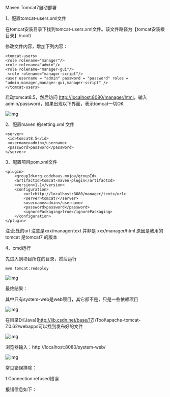 Maven Tomcat7自动部署



1、配置tomcat-users.xml文件

在tomcat安装目录下找到tomcat-users.xml文件。该文件路径为【tomcat安装根目录】/conf/

修改文件内容，增加下列内容：

```
<tomcat-users>  
<role rolename="manager"/>  
<role rolename="admin"/>  
<role rolename="manager-gui"/>  
 <role rolename="manager-script"/>  
<user username = "admin" password = "password" roles = "admin,manager,manager-gui,manager-script" />  
</tomcat-users>
```

启动tomcat8.5，然后访问 <http://localhost:8080/manager/html>，输入admin/password，如果出现以下界面，表示tomcat一切OK

![img](http://img.blog.csdn.net/20150702192642490)

2、配置maven 的setting.xml 文件

[^]: eclipse中怎么配置



```
<server>  
 <id>tomcat8.5</id>  
 <username>admin</username>  
 <password>password</password>  
</server> 
```

3、配置项目pom.xml文件

```
<plugin>  
    <groupId>org.codehaus.mojo</groupId>  
    <artifactId>tomcat-maven-plugin</artifactId>  
    <version>1.1</version>  
    <configuration>  
        <url>http://localhost:8080/manager/text</url>  
        <server>tomcat7</server>  
        <username>admin</username>  
        <password>password</password>  
        <ignorePackaging>true</ignorePackaging>    
    </configuration>  
</plugin>
```

注:此处的url 注意是xxx/manager/text 并非是 xxx/manager/html 原因是我用的tomcat 是tomcat7 的版本

4、cmd运行

先进入到项目所在的目录，然后运行

```
mvn tomcat:redeploy  
```

![img](http://img.blog.csdn.net/20150702193216908)

最终结果：

其中只有system-web是web项目，其它都不是，只是一些依赖项目

![img](http://img.blog.csdn.net/20150702193341193)

在目录D:\[Java](http://lib.csdn.net/base/17)\Tool\apache-tomcat-7.0.62\webapps可以找到发布好的文件

![img](http://img.blog.csdn.net/20150702193614695)

浏览器输入：http://localhost:8080/system-web/

![img](http://img.blog.csdn.net/20150702194054884)

常见错误排除：

1.Connection refused错误

报错信息如下：